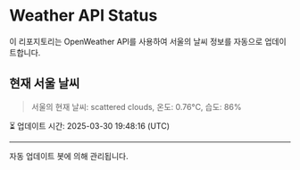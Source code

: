
# Weather API Status

이 리포지토리는 OpenWeather API를 사용하여 서울의 날씨 정보를 자동으로 업데이트합니다.

## 현재 서울 날씨
> 서울의 현재 날씨: scattered clouds, 온도: 0.76°C, 습도: 86%

⏳ 업데이트 시간: 2025-03-30 19:48:16 (UTC)

---
자동 업데이트 봇에 의해 관리됩니다.
